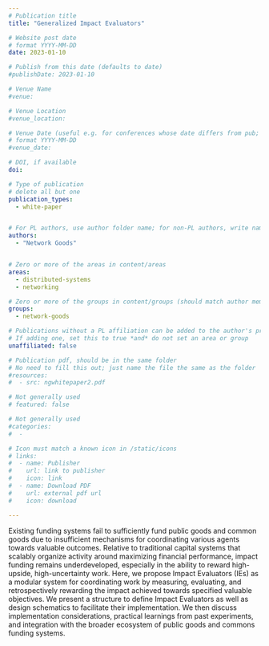 ```yaml
---
# Publication title
title: "Generalized Impact Evaluators"

# Website post date
# format YYYY-MM-DD
date: 2023-01-10

# Publish from this date (defaults to date)
#publishDate: 2023-01-10

# Venue Name
#venue: 

# Venue Location
#venue_location: 

# Venue Date (useful e.g. for conferences whose date differs from pub; defaults to date)
# format YYYY-MM-DD
#venue_date: 

# DOI, if available
doi:

# Type of publication
# delete all but one
publication_types:
  - white-paper


# For PL authors, use author folder name; for non-PL authors, write name as in paper within ""
authors:
  - "Network Goods"


# Zero or more of the areas in content/areas
areas:
  - distributed-systems
  - networking

# Zero or more of the groups in content/groups (should match author membership)
groups:
  - network-goods

# Publications without a PL affiliation can be added to the author's profile without showing up elsewhere
# If adding one, set this to true *and* do not set an area or group
unaffiliated: false

# Publication pdf, should be in the same folder
# No need to fill this out; just name the file the same as the folder
#resources:
#  - src: ngwhitepaper2.pdf

# Not generally used
# featured: false

# Not generally used
#categories:
#  -

# Icon must match a known icon in /static/icons
# links:
#  - name: Publisher
#    url: link to publisher
#    icon: link
#  - name: Download PDF
#    url: external pdf url
#    icon: download

---
```


Existing funding systems fail to sufficiently fund public goods and common goods due to insufficient mechanisms for coordinating various agents towards valuable outcomes. Relative to traditional capital systems that scalably organize activity around maximizing financial performance, impact funding remains underdeveloped, especially in the ability to reward high-upside, high-uncertainty work. Here, we propose Impact Evaluators (IEs) as a modular system for coordinating work by measuring, evaluating, and retrospectively rewarding the impact achieved towards specified valuable objectives. We present a structure to define Impact Evaluators as well as design schematics to facilitate their implementation. We then discuss implementation considerations, practical learnings from past experiments, and integration with the broader ecosystem of public goods and commons funding systems.
